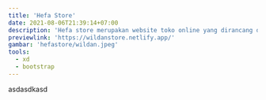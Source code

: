 ```yaml
---
title: 'Hefa Store'
date: 2021-08-06T21:39:14+07:00
description: 'Hefa store merupakan website toko online yang dirancang dengan menggunakan bootstrap v4'
previewlink: 'https://wildanstore.netlify.app/'
gambar: 'hefastore/wildan.jpeg'
tools:
  - xd
  - bootstrap
---
```


asdasdkasd
